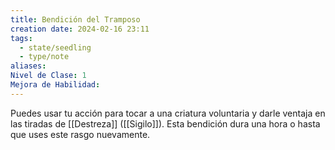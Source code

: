 ```yaml
---
title: Bendición del Tramposo
creation date: 2024-02-16 23:11
tags:
  - state/seedling
  - type/note
aliases: 
Nivel de Clase: 1
Mejora de Habilidad:
---
```

Puedes usar tu acción para tocar a una criatura voluntaria y darle ventaja en las tiradas de [[Destreza]] ([[Sigilo]]). Esta bendición dura una hora o hasta que uses este rasgo nuevamente.

